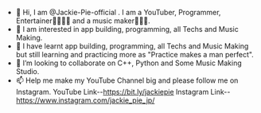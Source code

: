 - 👋 Hi, I am @Jackie-Pie-official . I am a YouTuber, Programmer, Entertainer👨‍🎤👨‍🎤 and a music maker🎵🎵🎵.
- 👀 I am interested in app building, programming, all Techs and Music Making.
- 🌱 I have learnt app building, programming, all Techs and Music Making but still learning and practicing more as "Practice makes a man perfect".
- 💞️ I’m looking to collaborate on C++, Python and Some Music Making Studio.
- 📫 Help me make my YouTube Channel big and please follow me on Instagram.
YouTube Link--https://bit.ly/jackiepie
Instagram Link--https://www.instagram.com/jackie_pie_jp/

<!---
Jackie-Pie-official/Jackie-Pie-official is a ✨ special ✨ repository because its `README.md` (this file) appears on your GitHub profile.
You can click the Preview link to take a look at your changes.
--->
